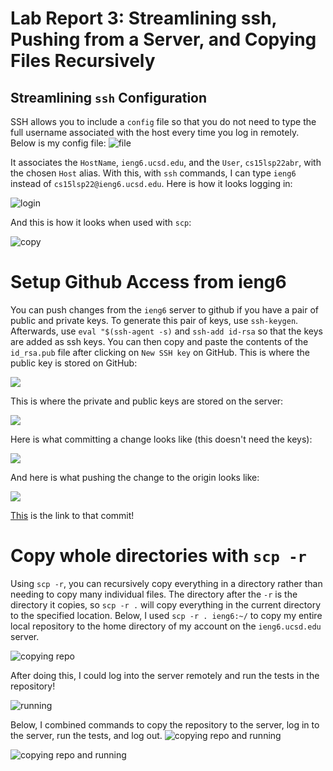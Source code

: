 # Lab Report 3: Streamlining ssh, Pushing from a Server, and Copying Files Recursively
## Streamlining ```ssh``` Configuration
SSH allows you to include a ```config``` file so that you do not need to type the full username associated with the host every time you log in remotely. Below is my config file:
![file](configChange.png)

It associates the ```HostName```, ```ieng6.ucsd.edu```, and the ```User```, ```cs15lsp22abr```, with the chosen ```Host``` alias. With this, with ```ssh``` commands, I can type ```ieng6``` instead of ```cs15lsp22@ieng6.ucsd.edu```. Here is how it looks logging in:


![login](Login.png)


And this is how it looks when used with ```scp```:


![copy](copying.png)
# Setup Github Access from ieng6
You can push changes from the ```ieng6``` server to github if you have a pair of public and private keys. To generate this pair of keys, use ```ssh-keygen```. Afterwards, use ```eval "$(ssh-agent -s)``` and ```ssh-add id-rsa``` so that the keys are added as ssh keys. You can then copy and paste the contents of the ```id_rsa.pub``` file after clicking on ```New SSH key``` on GitHub. This is where the public key is stored on GitHub:

![](sshOnGithub.png)


This is where the private and public keys are stored on the server:

![](sshOnServer.png)

Here is what committing a change looks like (this doesn't need the keys):

![](CommitChange.png)

And here is what pushing the change to the origin looks like:


![](CommitPush.png)

[This](https://github.com/autecht/markdown-parser/commit/ba94df6405e0edaee30cd658e36798c2dbcd8d28) is the link to that commit!

# Copy whole directories with ```scp -r```

Using ```scp -r```, you can recursively copy everything in a directory rather than needing to copy many individual files. The directory after the ```-r``` is the directory it copies, so ```scp -r .``` will copy everything in the current directory to the specified location. Below, I used ```scp -r . ieng6:~/``` to copy my entire local repository to the home directory of my account on the ```ieng6.ucsd.edu``` server.

![copying repo](copyingrepo.png)

After doing this, I could log into the server remotely and run the tests in the repository!

![running](runningTests.png)

Below, I combined commands to copy the repository to the server, log in to the server, run the tests, and log out.
![copying repo and running](SuccessfulCopy1.png)

![copying repo and running](SuccessfulCopy2.png)


